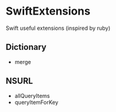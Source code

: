 # SwiftExtensions
Swift useful extensions (inspired by ruby)

## Dictionary
 - merge

## NSURL
 - allQueryItems
 - queryItemForKey